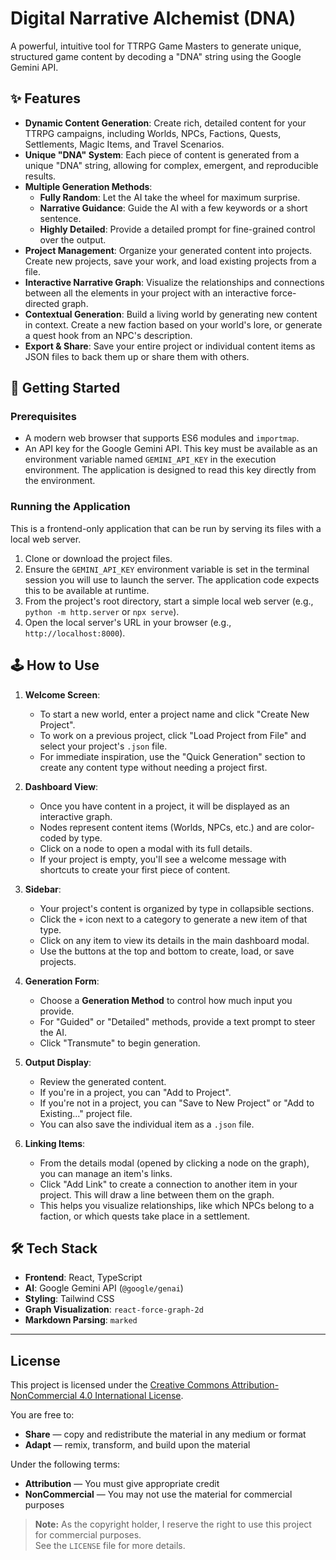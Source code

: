 # Digital Narrative Alchemist (DNA)

A powerful, intuitive tool for TTRPG Game Masters to generate unique, structured game content by decoding a "DNA" string using the Google Gemini API.

## ✨ Features

*   **Dynamic Content Generation**: Create rich, detailed content for your TTRPG campaigns, including Worlds, NPCs, Factions, Quests, Settlements, Magic Items, and Travel Scenarios.
*   **Unique "DNA" System**: Each piece of content is generated from a unique "DNA" string, allowing for complex, emergent, and reproducible results.
*   **Multiple Generation Methods**:
    *   **Fully Random**: Let the AI take the wheel for maximum surprise.
    *   **Narrative Guidance**: Guide the AI with a few keywords or a short sentence.
    *   **Highly Detailed**: Provide a detailed prompt for fine-grained control over the output.
*   **Project Management**: Organize your generated content into projects. Create new projects, save your work, and load existing projects from a file.
*   **Interactive Narrative Graph**: Visualize the relationships and connections between all the elements in your project with an interactive force-directed graph.
*   **Contextual Generation**: Build a living world by generating new content in context. Create a new faction based on your world's lore, or generate a quest hook from an NPC's description.
*   **Export & Share**: Save your entire project or individual content items as JSON files to back them up or share them with others.

## 🚀 Getting Started

### Prerequisites

*   A modern web browser that supports ES6 modules and `importmap`.
*   An API key for the Google Gemini API. This key must be available as an environment variable named `GEMINI_API_KEY` in the execution environment. The application is designed to read this key directly from the environment.

### Running the Application

This is a frontend-only application that can be run by serving its files with a local web server.

1.  Clone or download the project files.
2.  Ensure the `GEMINI_API_KEY` environment variable is set in the terminal session you will use to launch the server. The application code expects this to be available at runtime.
3.  From the project's root directory, start a simple local web server (e.g., `python -m http.server` or `npx serve`).
4.  Open the local server's URL in your browser (e.g., `http://localhost:8000`).

## 🕹️ How to Use

1.  **Welcome Screen**:
    *   To start a new world, enter a project name and click "Create New Project".
    *   To work on a previous project, click "Load Project from File" and select your project's `.json` file.
    *   For immediate inspiration, use the "Quick Generation" section to create any content type without needing a project first.

2.  **Dashboard View**:
    *   Once you have content in a project, it will be displayed as an interactive graph.
    *   Nodes represent content items (Worlds, NPCs, etc.) and are color-coded by type.
    *   Click on a node to open a modal with its full details.
    *   If your project is empty, you'll see a welcome message with shortcuts to create your first piece of content.

3.  **Sidebar**:
    *   Your project's content is organized by type in collapsible sections.
    *   Click the `+` icon next to a category to generate a new item of that type.
    *   Click on any item to view its details in the main dashboard modal.
    *   Use the buttons at the top and bottom to create, load, or save projects.

4.  **Generation Form**:
    *   Choose a **Generation Method** to control how much input you provide.
    *   For "Guided" or "Detailed" methods, provide a text prompt to steer the AI.
    *   Click "Transmute" to begin generation.

5.  **Output Display**:
    *   Review the generated content.
    *   If you're in a project, you can "Add to Project".
    *   If you're not in a project, you can "Save to New Project" or "Add to Existing..." project file.
    *   You can also save the individual item as a `.json` file.

6.  **Linking Items**:
    *   From the details modal (opened by clicking a node on the graph), you can manage an item's links.
    *   Click "Add Link" to create a connection to another item in your project. This will draw a line between them on the graph.
    *   This helps you visualize relationships, like which NPCs belong to a faction, or which quests take place in a settlement.

## 🛠️ Tech Stack

*   **Frontend**: React, TypeScript
*   **AI**: Google Gemini API (`@google/genai`)
*   **Styling**: Tailwind CSS
*   **Graph Visualization**: `react-force-graph-2d`
*   **Markdown Parsing**: `marked`

---

## **License**

This project is licensed under the [Creative Commons Attribution-NonCommercial 4.0 International License](http://creativecommons.org/licenses/by-nc/4.0/).

You are free to:
- **Share** — copy and redistribute the material in any medium or format  
- **Adapt** — remix, transform, and build upon the material  

Under the following terms:
- **Attribution** — You must give appropriate credit  
- **NonCommercial** — You may not use the material for commercial purposes  

> **Note:** As the copyright holder, I reserve the right to use this project for commercial purposes.  
> See the `LICENSE` file for more details.
